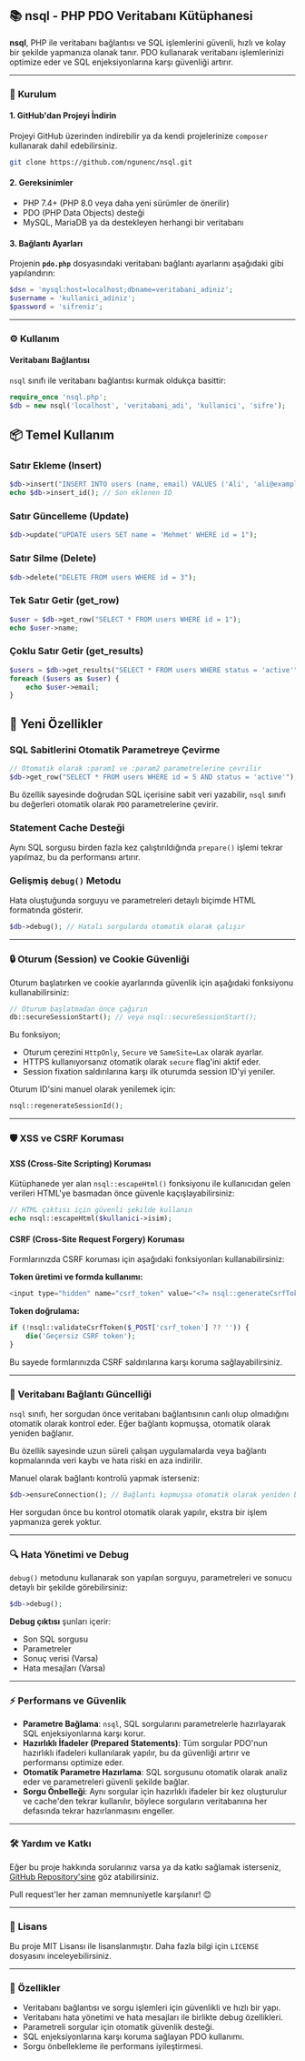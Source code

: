 ## 📚 **nsql - PHP PDO Veritabanı Kütüphanesi**

**nsql**, PHP ile veritabanı bağlantısı ve SQL işlemlerini güvenli, hızlı ve kolay bir şekilde yapmanıza olanak tanır. PDO kullanarak veritabanı işlemlerinizi optimize eder ve SQL enjeksiyonlarına karşı güvenliği artırır.

---

### 🔧 **Kurulum**

#### 1. GitHub'dan Projeyi İndirin

Projeyi GitHub üzerinden indirebilir ya da kendi projelerinize `composer` kullanarak dahil edebilirsiniz.

```bash
git clone https://github.com/ngunenc/nsql.git
```

#### 2. Gereksinimler

* PHP 7.4+ (PHP 8.0 veya daha yeni sürümler de önerilir)
* PDO (PHP Data Objects) desteği
* MySQL, MariaDB ya da destekleyen herhangi bir veritabanı

#### 3. Bağlantı Ayarları

Projenin **`pdo.php`** dosyasındaki veritabanı bağlantı ayarlarını aşağıdaki gibi yapılandırın:

```php
$dsn = 'mysql:host=localhost;dbname=veritabani_adiniz';
$username = 'kullanici_adiniz';
$password = 'sifreniz';
```

---

### ⚙️ **Kullanım**

#### Veritabanı Bağlantısı

`nsql` sınıfı ile veritabanı bağlantısı kurmak oldukça basittir:

```php
require_once 'nsql.php';
$db = new nsql('localhost', 'veritabani_adi', 'kullanici', 'sifre');
````

## 📦 Temel Kullanım

### Satır Ekleme (Insert)

```php
$db->insert("INSERT INTO users (name, email) VALUES ('Ali', 'ali@example.com')");
echo $db->insert_id(); // Son eklenen ID
```

### Satır Güncelleme (Update)

```php
$db->update("UPDATE users SET name = 'Mehmet' WHERE id = 1");
```

### Satır Silme (Delete)

```php
$db->delete("DELETE FROM users WHERE id = 3");
```

### Tek Satır Getir (get\_row)

```php
$user = $db->get_row("SELECT * FROM users WHERE id = 1");
echo $user->name;
```

### Çoklu Satır Getir (get\_results)

```php
$users = $db->get_results("SELECT * FROM users WHERE status = 'active'");
foreach ($users as $user) {
    echo $user->email;
}
```

## 🧠 Yeni Özellikler

### SQL Sabitlerini Otomatik Parametreye Çevirme

```php
// Otomatik olarak :param1 ve :param2 parametrelerine çevrilir
$db->get_row("SELECT * FROM users WHERE id = 5 AND status = 'active'");
```

Bu özellik sayesinde doğrudan SQL içerisine sabit veri yazabilir, `nsql` sınıfı bu değerleri otomatik olarak `PDO` parametrelerine çevirir.

### Statement Cache Desteği

Aynı SQL sorgusu birden fazla kez çalıştırıldığında `prepare()` işlemi tekrar yapılmaz, bu da performansı artırır.

### Gelişmiş `debug()` Metodu

Hata oluştuğunda sorguyu ve parametreleri detaylı biçimde HTML formatında gösterir.

```php
$db->debug(); // Hatalı sorgularda otomatik olarak çalışır
```

---

### 🔒 Oturum (Session) ve Cookie Güvenliği

Oturum başlatırken ve cookie ayarlarında güvenlik için aşağıdaki fonksiyonu kullanabilirsiniz:

```php
// Oturum başlatmadan önce çağırın
db::secureSessionStart(); // veya nsql::secureSessionStart();
```

Bu fonksiyon;
- Oturum çerezini `HttpOnly`, `Secure` ve `SameSite=Lax` olarak ayarlar.
- HTTPS kullanıyorsanız otomatik olarak `secure` flag'ini aktif eder.
- Session fixation saldırılarına karşı ilk oturumda session ID'yi yeniler.

Oturum ID'sini manuel olarak yenilemek için:

```php
nsql::regenerateSessionId();
```

---

### 🛡️ XSS ve CSRF Koruması

#### XSS (Cross-Site Scripting) Koruması

Kütüphanede yer alan `nsql::escapeHtml()` fonksiyonu ile kullanıcıdan gelen verileri HTML'ye basmadan önce güvenle kaçışlayabilirsiniz:

```php
// HTML çıktısı için güvenli şekilde kullanın
echo nsql::escapeHtml($kullanici->isim);
```

#### CSRF (Cross-Site Request Forgery) Koruması

Formlarınızda CSRF koruması için aşağıdaki fonksiyonları kullanabilirsiniz:

**Token üretimi ve formda kullanımı:**
```php
<input type="hidden" name="csrf_token" value="<?= nsql::generateCsrfToken() ?>">
```

**Token doğrulama:**
```php
if (!nsql::validateCsrfToken($_POST['csrf_token'] ?? '')) {
    die('Geçersiz CSRF token');
}
```

Bu sayede formlarınızda CSRF saldırılarına karşı koruma sağlayabilirsiniz.

---

### 🔄 Veritabanı Bağlantı Güncelliği

`nsql` sınıfı, her sorgudan önce veritabanı bağlantısının canlı olup olmadığını otomatik olarak kontrol eder. Eğer bağlantı kopmuşsa, otomatik olarak yeniden bağlanır.

Bu özellik sayesinde uzun süreli çalışan uygulamalarda veya bağlantı kopmalarında veri kaybı ve hata riski en aza indirilir.

Manuel olarak bağlantı kontrolü yapmak isterseniz:

```php
$db->ensureConnection(); // Bağlantı kopmuşsa otomatik olarak yeniden bağlanır
```

Her sorgudan önce bu kontrol otomatik olarak yapılır, ekstra bir işlem yapmanıza gerek yoktur.

---

### 🔍 **Hata Yönetimi ve Debug**

`debug()` metodunu kullanarak son yapılan sorguyu, parametreleri ve sonucu detaylı bir şekilde görebilirsiniz:

```php
$db->debug();
```

**Debug çıktısı** şunları içerir:

* Son SQL sorgusu
* Parametreler
* Sonuç verisi (Varsa)
* Hata mesajları (Varsa)

---

### ⚡ **Performans ve Güvenlik**

* **Parametre Bağlama**: `nsql`, SQL sorgularını parametrelerle hazırlayarak SQL enjeksiyonlarına karşı korur.
* **Hazırlıklı İfadeler (Prepared Statements)**: Tüm sorgular PDO'nun hazırlıklı ifadeleri kullanılarak yapılır, bu da güvenliği artırır ve performansı optimize eder.
* **Otomatik Parametre Hazırlama**: SQL sorgusunu otomatik olarak analiz eder ve parametreleri güvenli şekilde bağlar.
* **Sorgu Önbelleği**: Aynı sorgular için hazırlıklı ifadeler bir kez oluşturulur ve cache'den tekrar kullanılır, böylece sorguların veritabanına her defasında tekrar hazırlanmasını engeller.

---

### 🛠️ **Yardım ve Katkı**

Eğer bu proje hakkında sorularınız varsa ya da katkı sağlamak isterseniz, [GitHub Repository'sine](https://github.com/ngunenc/nsql) göz atabilirsiniz.

Pull request'ler her zaman memnuniyetle karşılanır! 😊

---

### 📄 **Lisans**

Bu proje MIT Lisansı ile lisanslanmıştır. Daha fazla bilgi için `LICENSE` dosyasını inceleyebilirsiniz.

---

### 🎯 **Özellikler**

* Veritabanı bağlantısı ve sorgu işlemleri için güvenlikli ve hızlı bir yapı.
* Veritabanı hata yönetimi ve hata mesajları ile birlikte debug özellikleri.
* Parametreli sorgular için otomatik güvenlik desteği.
* SQL enjeksiyonlarına karşı koruma sağlayan PDO kullanımı.
* Sorgu önbellekleme ile performans iyileştirmesi.